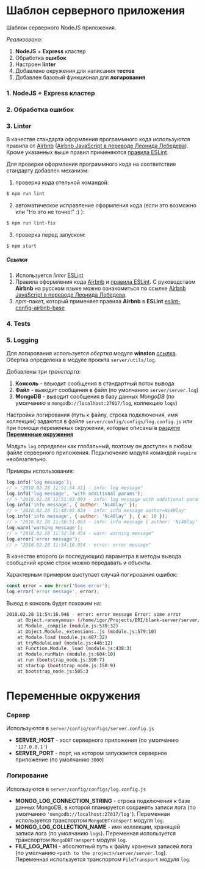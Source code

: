 # Шаблон серверного приложения

Шаблон серверного NodeJS приложения.

*Реализовано:*
1. **NodeJS** + **Express** кластер
2. Обработка **ошибок**
3. Настроен **linter**
4. Добавлено окружения для написания **тестов**
5. Добавлен базовый функционал для **логирования**

### 1. NodeJS + Express кластер

### 2. Обработка ошибок

### 3. Linter

В качестве стандарта оформления программного кода используются правила от [Airbnb](https://github.com/airbnb/javascript) ([Airbnb JavaScript в переводе Леонида Лебедева](https://github.com/leonidlebedev/javascript-airbnb)).
Кроме указанных выше правил применяются [правила ESLint](https://eslint.org/docs/rules/).

Для проверки оформления программного кода на соответствие стандарту добавлен механизм:
1. проверка кода отельной командой:

``` bash
$ npm run lint
```

2. автоматическое исправление оформления кода (если это возможно или "Но это не точно!" :) ):

``` bash
$ npm run lint-fix
```

3. проверка перед запуском:

``` bash
$ npm start
```

##### Ссылки

1. Используется _linter_ [ESLint](https://eslint.org/)
2. Правила оформления кода [Airbnb](https://github.com/airbnb/javascript) и [правила ESLint](https://eslint.org/docs/rules/). С руководством **Airbnb** на русском языке можно ознакомиться по ссылке [Airbnb JavaScript в переводе Леонида Лебедева](https://github.com/leonidlebedev/javascript-airbnb). 
3. *npm*-пакет, который применяет правила **Airbnb** в **ESLint** [eslint-config-airbnb-base](https://www.npmjs.com/package/eslint-config-airbnb-base)

### 4. Tests

### 5. Logging

Для логирования используется *обертка* модуля **winston** [ссылка](https://github.com/winstonjs/winston).
Обертка определена в модуле проекта `server/utils/log`. 

Добавлены три *транспорта*:
1. **Консоль** - ввыодит сообщения в стандартный поток вывода
2. **Файл** - выводит сообщения в файл (по умолчанию `server/server.log`)
3. **MongoDB** - выводит сообщения в базу данных _MongoDB_ (по умолчанию в `mongodb://localhost:27017/log`, коллекцию `logs`)

Настройки логирования (путь к файлу, строка подключения, имя коллекции) задаются в файле `server/config/configs/log.config.js` или при помощи переменных окружения, которые описаны в [разделе **Переменные окружения**](#переменные-окружения)

Модуль `log` определен как глобальный, поэтому он доступен в любом файле серверного приложения. Подключение модуля командой `require` необязательно.

Примеры использования: 

``` javascript
log.info('log message'); 
// > "2018.02.28 11:51:54.411 - info: log message"
log.info('log message', 'with additional params'); 
// > "2018.02.28 11:51:03.093 - info: log message with additional params"
log.info('info message', { author: 'Ni40lay' }); 
// > "2018.02.28 11:48:05.834 - info: info message author=Ni40lay"
log.info('info message', { author: 'Ni40lay' }, { a: 10 }); 
// > "2018.02.28 11:58:51.063 - info: info message { author: 'Ni40lay' } a=10"
log.warn('warning message'); 
// > "2018.02.28 11:52:34.454 - warn: warning message"
log.error('error message'); 
// > "2018.02.28 11:54:16.954 - error: error message"
```

В качестве второго (и последующих) параметра в методы вывода сообщений кроме строк можно передавать и объекты.

Характерным примером выступает случай логирования ошибок:

``` javascript
const error = new Error('Some error');
log.error('error message', error);
```

Вывод в консоль будет похожим на:

``` bash
2018.02.28 11:54:16.946 - error: error message Error: some error
    at Object.<anonymous> (/home/igor/Projects/ERI/blank-server/server/index.js:3:28)
    at Module._compile (module.js:570:32)
    at Object.Module._extensions..js (module.js:579:10)
    at Module.load (module.js:487:32)
    at tryModuleLoad (module.js:446:12)
    at Function.Module._load (module.js:438:3)
    at Module.runMain (module.js:604:10)
    at run (bootstrap_node.js:390:7)
    at startup (bootstrap_node.js:150:9)
    at bootstrap_node.js:505:3
```

# Переменные окружения

### Сервер
Используются в `server/config/configs/server.config.js`
- **SERVER_HOST** - хост серверного приложения (по умолчанию `'127.0.0.1'`)
- **SERVER_PORT** - порт, на котором запускается серверное приложение (по умолчанию `3000`)

### Логирование
Используются в `server/config/configs/log.config.js`
- **MONGO_LOG_CONNECTION_STRING** - строка подключения к базе данных MongoDB, в которой планируется сохранять записи лога (по умолчанию `'mongodb://localhost:27017/log'`). Переменная используется транспортом `MongoDBTransport` модуля `log`.
- **MONGO_LOG_COLLECTION_NAME** - имя коллекции, хранящей записи лога (по умолчанию `logs`). Переменная используется транспортом `MongoDBTransport` модуля `log`.
- **FILE_LOG_PATH** - абсолютный путь к файлу хранения записей лога (по умолчанию `<path to the project>/server/server.log`). Переменная используется транспортом `FileTransport` модуля `log`.
